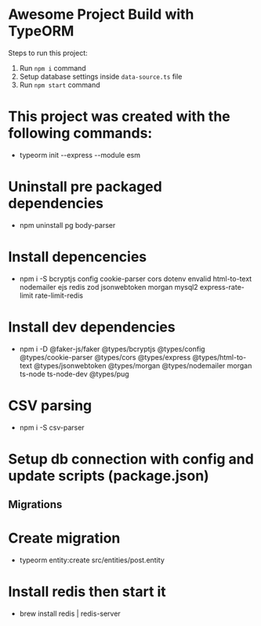 # Awesome Project Build with TypeORM

Steps to run this project:

1. Run `npm i` command
2. Setup database settings inside `data-source.ts` file
3. Run `npm start` command

# This project was created with the following commands:

-   typeorm init --express --module esm

# Uninstall pre packaged dependencies

-   npm uninstall pg body-parser

# Install depencencies

-   npm i -S bcryptjs config cookie-parser cors dotenv envalid html-to-text nodemailer ejs redis zod jsonwebtoken morgan mysql2 express-rate-limit rate-limit-redis

# Install dev dependencies

-   npm i -D @faker-js/faker @types/bcryptjs @types/config @types/cookie-parser @types/cors @types/express @types/html-to-text @types/jsonwebtoken @types/morgan @types/nodemailer morgan ts-node ts-node-dev @types/pug

# CSV parsing

-   npm i -S csv-parser

# Setup db connection with config and update scripts (package.json)

## Migrations

# Create migration

-   typeorm entity:create src/entities/post.entity

# Install redis then start it

-   brew install redis | redis-server
